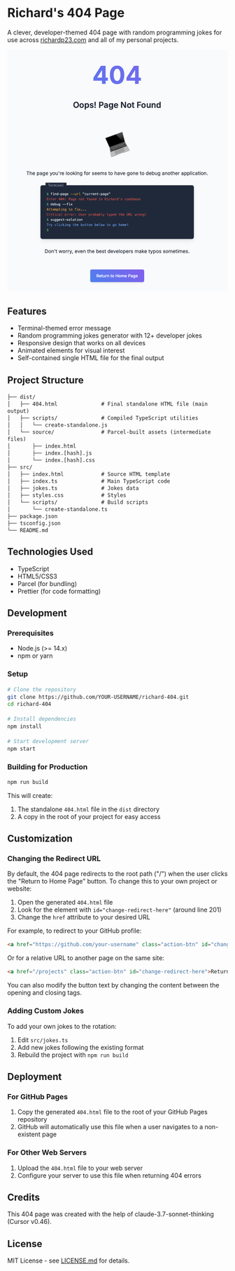 # Richard's 404 Page

A clever, developer-themed 404 page with random programming jokes for use across [richardp23.com](https://richardp23.com) and all of my personal projects.

![404 Terminal](preview.png)

## Features

- Terminal-themed error message
- Random programming jokes generator with 12+ developer jokes
- Responsive design that works on all devices
- Animated elements for visual interest
- Self-contained single HTML file for the final output

## Project Structure

```
├── dist/
│   ├── 404.html              # Final standalone HTML file (main output)
│   ├── scripts/              # Compiled TypeScript utilities
│   │   └── create-standalone.js
│   └── source/               # Parcel-built assets (intermediate files)
│       ├── index.html
│       ├── index.[hash].js
│       └── index.[hash].css
├── src/
│   ├── index.html            # Source HTML template
│   ├── index.ts              # Main TypeScript code
│   ├── jokes.ts              # Jokes data
│   ├── styles.css            # Styles
│   └── scripts/              # Build scripts
│       └── create-standalone.ts
├── package.json
├── tsconfig.json
└── README.md
```

## Technologies Used

- TypeScript
- HTML5/CSS3
- Parcel (for bundling)
- Prettier (for code formatting)

## Development

### Prerequisites

- Node.js (>= 14.x)
- npm or yarn

### Setup

```bash
# Clone the repository
git clone https://github.com/YOUR-USERNAME/richard-404.git
cd richard-404

# Install dependencies
npm install

# Start development server
npm start
```

### Building for Production

```bash
npm run build
```

This will create:
1. The standalone `404.html` file in the `dist` directory
2. A copy in the root of your project for easy access

## Customization

### Changing the Redirect URL

By default, the 404 page redirects to the root path ("/") when the user clicks the "Return to Home Page" button. To change this to your own project or website:

1. Open the generated `404.html` file
2. Look for the element with `id="change-redirect-here"` (around line 201)
3. Change the `href` attribute to your desired URL

For example, to redirect to your GitHub profile:

```html
<a href="https://github.com/your-username" class="action-btn" id="change-redirect-here">Return to Home Page</a>
```

Or for a relative URL to another page on the same site:

```html
<a href="/projects" class="action-btn" id="change-redirect-here">Return to Home Page</a>
```

You can also modify the button text by changing the content between the opening and closing tags.

### Adding Custom Jokes

To add your own jokes to the rotation:

1. Edit `src/jokes.ts`
2. Add new jokes following the existing format
3. Rebuild the project with `npm run build`

## Deployment

### For GitHub Pages

1. Copy the generated `404.html` file to the root of your GitHub Pages repository
2. GitHub will automatically use this file when a user navigates to a non-existent page

### For Other Web Servers

1. Upload the `404.html` file to your web server
2. Configure your server to use this file when returning 404 errors

## Credits

This 404 page was created with the help of claude-3.7-sonnet-thinking (Cursor v0.46).

## License

MIT License - see [LICENSE.md](LICENSE.md) for details.